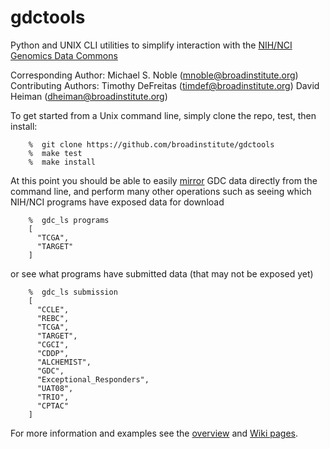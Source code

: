 # gdctools
Python and UNIX CLI utilities to simplify interaction with the [NIH/NCI Genomics Data Commons](https://gdc.cancer.gov/)

Corresponding Author: Michael S. Noble  (mnoble@broadinstitute.org)  
Contributing Authors: Timothy DeFreitas (timdef@broadinstitute.org)
                      David Heiman      (dheiman@broadinstitute.org)

To get started from a Unix command line, simply clone the repo, test, then install:
```
    %  git clone https://github.com/broadinstitute/gdctools
    %  make test
    %  make install
```
At this point you should be able to easily [mirror](https://github.com/broadinstitute/gdctools/wiki/GDC-Mirror) GDC data directly from the command line, and perform many other operations such as seeing which NIH/NCI programs have exposed data for download
```
    %  gdc_ls programs
    [
      "TCGA", 
      "TARGET"
    ]
```
or see what programs have submitted data (that may not be exposed yet)
```
    %  gdc_ls submission
    [
      "CCLE", 
      "REBC", 
      "TCGA", 
      "TARGET", 
      "CGCI", 
      "CDDP", 
      "ALCHEMIST", 
      "GDC", 
      "Exceptional_Responders", 
      "UAT08", 
      "TRIO", 
      "CPTAC"
    ]
```
For more information and examples see the [overview](https://docs.google.com/viewer?url=https://github.com/broadinstitute/gdctools/files/818725/GDCtools-overview.pdf) and [Wiki pages](https://github.com/broadinstitute/gdctools/wiki).
